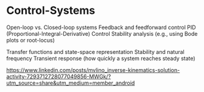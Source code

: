 # Control-Systems

Open-loop vs. Closed-loop systems
Feedback and feedforward control
PID (Proportional-Integral-Derivative) Control
Stability analysis (e.g., using Bode plots or root-locus)

Transfer functions and state-space representation
Stability and natural frequency
Transient response (how quickly a system reaches steady state)


https://www.linkedin.com/posts/mvlino_inverse-kinematics-solution-activity-7293712728077049856-MWGk/?utm_source=share&utm_medium=member_android
